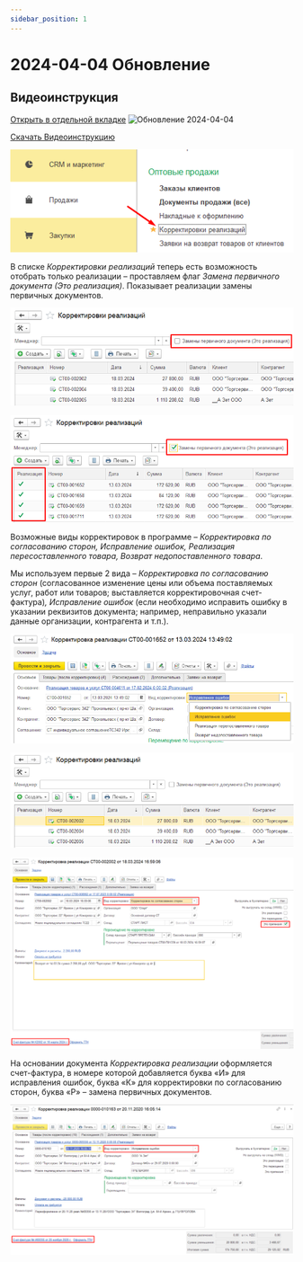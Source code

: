 ```yaml
---
sidebar_position: 1
---
```


# 2024-04-04 Обновление

## Видеоинструкция


[Открыть в отдельной вкладке](./img/obnovlenie-2024-04-04/Обновление-от-2024-04-04.gif)
![Обновление 2024-04-04](./img/obnovlenie-2024-04-04/Обновление-от-2024-04-04.gif)


[Скачать Видеоинструкцию](./img/obnovlenie-2024-04-04/Обновление-от-2024-04-04.mov)


![](./img/obnovlenie-2024-04-04/Aspose.Words.3ab60dd4-4ec9-4b4b-a389-5ea56b7078df.001.png)

В списке *Корректировки реализаций* теперь есть возможность отобрать только реализации – проставляем флаг *Замена первичного документа (Это реализация)*. Показывает реализации замены первичных документов.

![](./img/obnovlenie-2024-04-04/Aspose.Words.3ab60dd4-4ec9-4b4b-a389-5ea56b7078df.002.png)

![](./img/obnovlenie-2024-04-04/Aspose.Words.3ab60dd4-4ec9-4b4b-a389-5ea56b7078df.003.png)

Возможные виды корректировок в программе – *Корректировка по согласованию сторон, Исправление ошибок, Реализация пересоставленного товара, Возврат недопоставленного товара*.

Мы используем первые 2 вида – *Корректировка по согласованию сторон* (согласованное изменение цены или объема поставляемых услуг, работ или товаров; выставляется корректировочная счет-фактура)*, Исправление ошибок* (если необходимо исправить ошибку в указании реквизитов документа; например, неправильно указали данные организации, контрагента и т.п.).

![](./img/obnovlenie-2024-04-04/Aspose.Words.3ab60dd4-4ec9-4b4b-a389-5ea56b7078df.004.png)

![](./img/obnovlenie-2024-04-04/Aspose.Words.3ab60dd4-4ec9-4b4b-a389-5ea56b7078df.005.png)

![](./img/obnovlenie-2024-04-04/Aspose.Words.3ab60dd4-4ec9-4b4b-a389-5ea56b7078df.006.png)

На основании документа *Корректировка реализации* оформляется счет-фактура, в номере которой добавляется буква «И» для исправления ошибок, буква «К» для корректировки по согласованию сторон, буква «Р» – замена первичных документов.

![](./img/obnovlenie-2024-04-04/Aspose.Words.3ab60dd4-4ec9-4b4b-a389-5ea56b7078df.007.png)



